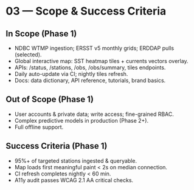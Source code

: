 # 03 — Scope & Success Criteria

## In Scope (Phase 1)
- NDBC WTMP ingestion; ERSST v5 monthly grids; ERDDAP pulls (selected).
- Global interactive map: SST heatmap tiles + currents vectors overlay.
- APIs: /status, /stations, /obs, /obs/summary, tiles endpoints.
- Daily auto-update via CI; nightly tiles refresh.
- Docs: data dictionary, API reference, tutorials, brand basics.

## Out of Scope (Phase 1)
- User accounts & private data; write access; fine-grained RBAC.
- Complex predictive models in production (Phase 2+).
- Full offline support.

## Success Criteria (Phase 1)
- 95%+ of targeted stations ingested & queryable.
- Map loads first meaningful paint < 2s on median connection.
- CI refresh completes nightly < 60 min.
- A11y audit passes WCAG 2.1 AA critical checks.
